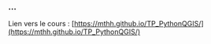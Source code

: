 ### ...

Lien vers le cours : [https://mthh.github.io/TP_PythonQGIS/](https://mthh.github.io/TP_PythonQGIS/)  

